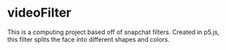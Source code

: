 # videoFilter
This is a computing project based off of snapchat filters. Created in p5.js, this filter splits the face into different shapes and colors.
